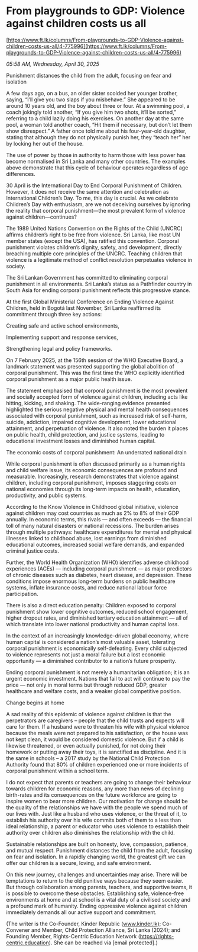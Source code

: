 # From playgrounds to GDP: Violence against children costs us all

[https://www.ft.lk/columns/From-playgrounds-to-GDP-Violence-against-children-costs-us-all/4-775996](https://www.ft.lk/columns/From-playgrounds-to-GDP-Violence-against-children-costs-us-all/4-775996)

*05:58 AM, Wednesday, April 30, 2025*

Punishment distances the child from the adult, focusing on fear and isolation

A few days ago, on a bus, an older sister scolded her younger brother, saying, “I’ll give you two slaps if you misbehave.” She appeared to be around 10 years old, and the boy about three or four. At a swimming pool, a coach jokingly told another, “If you give him two shots, it’ll be sorted,” referring to a child lazily doing his exercises. On another day at the same pool, a woman told another coach, “Hit them if necessary, but don’t let them show disrespect.” A father once told me about his four-year-old daughter, stating that although they do not physically punish her, they “teach her” her by locking her out of the house.

The use of power by those in authority to harm those with less power has become normalised in Sri Lanka and many other countries. The examples above demonstrate that this cycle of behaviour operates regardless of age differences.

30 April is the International Day to End Corporal Punishment of Children. However, it does not receive the same attention and celebration as International Children’s Day. To me, this day is crucial. As we celebrate Children’s Day with enthusiasm, are we not deceiving ourselves by ignoring the reality that corporal punishment—the most prevalent form of violence against children—continues?

The 1989 United Nations Convention on the Rights of the Child (UNCRC) affirms children’s right to be free from violence. Sri Lanka, like most UN member states (except the USA), has ratified this convention. Corporal punishment violates children’s dignity, safety, and development, directly breaching multiple core principles of the UNCRC. Teaching children that violence is a legitimate method of conflict resolution perpetuates violence in society.

The Sri Lankan Government has committed to eliminating corporal punishment in all environments. Sri Lanka’s status as a Pathfinder country in South Asia for ending corporal punishment reflects this progressive stance.

At the first Global Ministerial Conference on Ending Violence Against Children, held in Bogotá last November, Sri Lanka reaffirmed its commitment through three key actions:

Creating safe and active school environments,

Implementing support and response services,

Strengthening legal and policy frameworks.

On 7 February 2025, at the 156th session of the WHO Executive Board, a landmark statement was presented supporting the global abolition of corporal punishment. This was the first time the WHO explicitly identified corporal punishment as a major public health issue.

The statement emphasised that corporal punishment is the most prevalent and socially accepted form of violence against children, including acts like hitting, kicking, and shaking. The wide-ranging evidence presented highlighted the serious negative physical and mental health consequences associated with corporal punishment, such as increased risk of self-harm, suicide, addiction, impaired cognitive development, lower educational attainment, and perpetuation of violence. It also noted the burden it places on public health, child protection, and justice systems, leading to educational investment losses and diminished human capital.

The economic costs of corporal punishment: An underrated national drain

While corporal punishment is often discussed primarily as a human rights and child welfare issue, its economic consequences are profound and measurable. Increasingly, research demonstrates that violence against children, including corporal punishment, imposes staggering costs on national economies through its long-term impacts on health, education, productivity, and public systems.

According to the Know Violence in Childhood global initiative, violence against children may cost countries as much as 2% to 8% of their GDP annually. In economic terms, this rivals — and often exceeds — the financial toll of many natural disasters or national recessions. The burden arises through multiple pathways: healthcare expenditures for mental and physical illnesses linked to childhood abuse, lost earnings from diminished educational outcomes, increased social welfare demands, and expanded criminal justice costs.

Further, the World Health Organization (WHO) identifies adverse childhood experiences (ACEs) — including corporal punishment — as major predictors of chronic diseases such as diabetes, heart disease, and depression. These conditions impose enormous long-term burdens on public healthcare systems, inflate insurance costs, and reduce national labour force participation.

There is also a direct education penalty: Children exposed to corporal punishment show lower cognitive outcomes, reduced school engagement, higher dropout rates, and diminished tertiary education attainment — all of which translate into lower national productivity and human capital loss.

In the context of an increasingly knowledge-driven global economy, where human capital is considered a nation’s most valuable asset, tolerating corporal punishment is economically self-defeating. Every child subjected to violence represents not just a moral failure but a lost economic opportunity — a diminished contributor to a nation’s future prosperity.

Ending corporal punishment is not merely a humanitarian obligation; it is an urgent economic investment. Nations that fail to act will continue to pay the price — not only in moral terms but through reduced GDP, greater healthcare and welfare costs, and a weaker global competitive position.

Change begins at home

A sad reality of this epidemic of violence against children is that the perpetrators are caregivers – people that the child trusts and expects will care for them. If a husband were to threaten his wife with physical violence because the meals were not prepared to his satisfaction, or the house was not kept clean, it would be considered domestic violence. But if a child is likewise threatened, or even actually punished, for not doing their homework or putting away their toys, it is sanctified as discipline. And it is the same in schools – a 2017 study by the National Child Protection Authority found that 80% of children experienced one or more incidents of corporal punishment within a school term.

I do not expect that parents or teachers are going to change their behaviour towards children for economic reasons, any more than news of declining birth-rates and its consequences on the future workforce are going to inspire women to bear more children. Our motivation for change should be the quality of the relationships we have with the people we spend much of our lives with. Just like a husband who uses violence, or the threat of it, to establish his authority over his wife commits both of them to a less than ideal relationship, a parent or educator who uses violence to establish their authority over children also diminishes the relationship with the child.

Sustainable relationships are built on honesty, love, compassion, patience, and mutual respect. Punishment distances the child from the adult, focusing on fear and isolation. In a rapidly changing world, the greatest gift we can offer our children is a secure, loving, and safe environment.

On this new journey, challenges and uncertainties may arise. There will be temptations to return to the old punitive ways because they seem easier. But through collaboration among parents, teachers, and supportive teams, it is possible to overcome these obstacles. Establishing safe, violence-free environments at home and at school is a vital duty of a civilised society and a profound mark of humanity. Ending oppressive violence against children immediately demands all our active support and commitment.

(The writer is the Co-Founder, Kinder Republic (www.kinder.lk); Co-Convener and Member, Child Protection Alliance, Sri Lanka (2024); and Founding Member, Rights-Centric Education Network (https://rights-centric.education). She can be reached via [email protected].)


